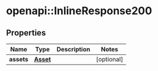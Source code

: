 # openapi::InlineResponse200

## Properties
Name | Type | Description | Notes
------------ | ------------- | ------------- | -------------
**assets** | [**Asset**](Asset.md) |  | [optional] 


